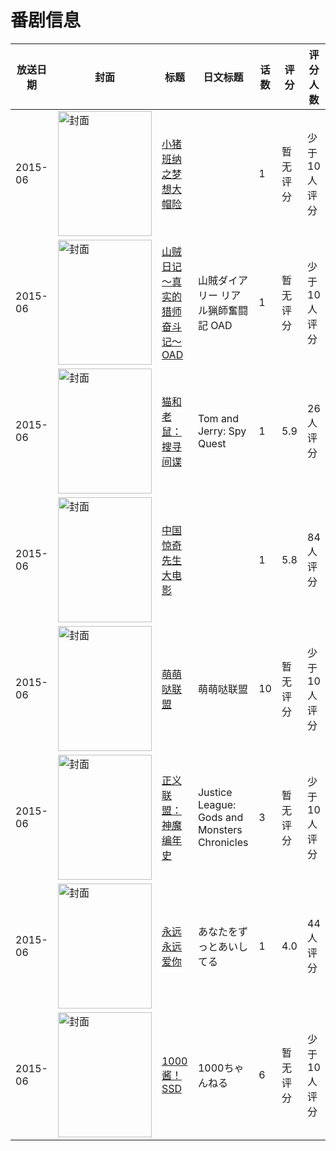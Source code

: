# 番剧信息

|放送日期|封面|标题|日文标题|话数|评分|评分人数|
|---|---|---|---|---|---|---|
|2015-06|<img src="//lain.bgm.tv/pic/cover/c/9c/10/137532_kN4Lv.jpg" alt="封面" style="width:150px;height:200px;object-fit:cover;">|[小猪班纳之梦想大帽险](https://bangumi.tv/subject/137532)||1|暂无评分|少于10人评分|
|2015-06|<img src="//lain.bgm.tv/pic/cover/c/24/2e/131758_dDth5.jpg" alt="封面" style="width:150px;height:200px;object-fit:cover;">|[山贼日记～真实的猎师奋斗记～ OAD](https://bangumi.tv/subject/131758)|山賊ダイアリー リアル猟師奮闘記 OAD|1|暂无评分|少于10人评分|
|2015-06|<img src="//lain.bgm.tv/pic/cover/c/6d/09/139949_PPOe1.jpg" alt="封面" style="width:150px;height:200px;object-fit:cover;">|[猫和老鼠：搜寻间谍](https://bangumi.tv/subject/139949)|Tom and Jerry: Spy Quest|1|5.9|26人评分|
|2015-06|<img src="//lain.bgm.tv/pic/cover/c/ac/1b/137646_DWf4b.jpg" alt="封面" style="width:150px;height:200px;object-fit:cover;">|[中国惊奇先生大电影](https://bangumi.tv/subject/137646)||1|5.8|84人评分|
|2015-06|<img src="//lain.bgm.tv/pic/cover/c/a3/0a/139825_o85VY.jpg" alt="封面" style="width:150px;height:200px;object-fit:cover;">|[萌萌哒联盟](https://bangumi.tv/subject/139825)|萌萌哒联盟|10|暂无评分|少于10人评分|
|2015-06|<img src="//lain.bgm.tv/pic/cover/c/27/2f/486421_Unrll.jpg" alt="封面" style="width:150px;height:200px;object-fit:cover;">|[正义联盟：神魔编年史](https://bangumi.tv/subject/486421)|Justice League: Gods and Monsters Chronicles|3|暂无评分|少于10人评分|
|2015-06|<img src="//lain.bgm.tv/pic/cover/c/df/d1/128245_151YG.jpg" alt="封面" style="width:150px;height:200px;object-fit:cover;">|[永远永远爱你](https://bangumi.tv/subject/128245)|あなたをずっとあいしてる|1|4.0|44人评分|
|2015-06|<img src="//lain.bgm.tv/pic/cover/c/de/65/136048_REBJJ.jpg" alt="封面" style="width:150px;height:200px;object-fit:cover;">|[1000酱！SSD](https://bangumi.tv/subject/136048)|1000ちゃんねる|6|暂无评分|少于10人评分|
